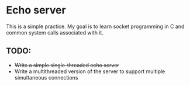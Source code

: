 # Echo server
This is a simple practice.
My goal is to learn socket programming in C and common system calls associated with it.

## TODO:
- ~~Write a simple single-threaded echo server~~
- Write a multithreaded version of the server to support multiple simultaneous connections
